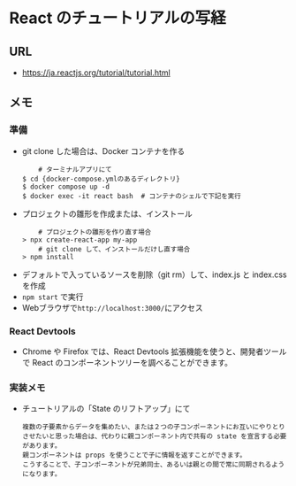# React のチュートリアルの写経  
## URL
- https://ja.reactjs.org/tutorial/tutorial.html  
## メモ
### 準備  
- git clone した場合は、Docker コンテナを作る
    ```
        # ターミナルアプリにて
    $ cd {docker-compose.ymlのあるディレクトリ}
    $ docker compose up -d
    $ docker exec -it react bash  # コンテナのシェルで下記を実行
    ```
- プロジェクトの雛形を作成または、インストール　　
    ```
        # プロジェクトの雛形を作り直す場合
    > npx create-react-app my-app  
        # git clone して、インストールだけし直す場合
    > npm install
    ```
- デフォルトで入っているソースを削除（git rm）して、index.js と index.css を作成  
- `npm start` で実行  
- Webブラウザで`http://localhost:3000/`にアクセス  
### React Devtools  
- Chrome や Firefox では、React Devtools 拡張機能を使うと、開発者ツールで React のコンポーネントツリーを調べることができます。  
### 実装メモ  
- チュートリアルの「State のリフトアップ」にて  
    ```
    複数の子要素からデータを集めたい、または２つの子コンポーネントにお互いにやりとりさせたいと思った場合は、代わりに親コンポーネント内で共有の state を宣言する必要があります。
    親コンポーネントは props を使うことで子に情報を返すことができます。
    こうすることで、子コンポーネントが兄弟同士、あるいは親との間で常に同期されるようになります。
    ```

